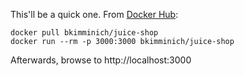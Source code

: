 This'll be a quick one. From <a href="https://hub.docker.com/r/bkimminich/juice-shop#setup">Docker Hub</a>:

```
docker pull bkimminich/juice-shop
docker run --rm -p 3000:3000 bkimminich/juice-shop
```
Afterwards, browse to http://localhost:3000⁠

